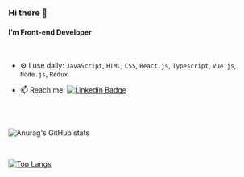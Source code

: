 ### Hi there 👋


#### I’m Front-end Developer

<br>

- ⚙️ I use daily: `JavaScript`, `HTML`, `CSS`, `React.js`, `Typescript`, `Vue.js`, `Node.js`, `Redux` 

- 📫 Reach me: [![Linkedin Badge](https://img.shields.io/badge/-ricierirostirolla%20-0072b1?style=flat&logo=Linkedin&logoColor=white)](https://www.linkedin.com/in/ricierirostirolla/ "Connect on LinkedIn")

<br>
<br>


![Anurag's GitHub stats](https://github-readme-stats.vercel.app/api?username=rrostirolla&show_icons=true&theme=light)

<br>

[![Top Langs](https://github-readme-stats.vercel.app/api/top-langs/?username=rrostirolla&layout=compact)](https://github.com/anuraghazra/github-readme-stats)
